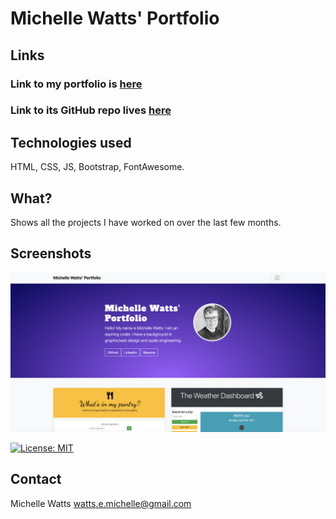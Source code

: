 # Michelle Watts' Portfolio

## Links
### Link to my portfolio is [here](https://michellewatts20000.github.io/watts-portfolio-2.0/)
### Link to its GitHub repo lives [here](https://github.com/michellewatts20000/watts-portfolio-2.0/)

## Technologies used
HTML, CSS, JS, Bootstrap, FontAwesome.


## What?
Shows all the projects I have worked on over the last few months.


## Screenshots
![screenshot of portfolio](./assets/img/screenshot.png)

[![License: MIT](https://img.shields.io/badge/License-MIT-yellow.svg)](https://opensource.org/licenses/MIT)

## Contact
Michelle Watts
watts.e.michelle@gmail.com